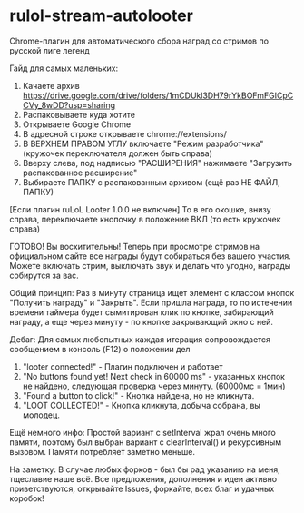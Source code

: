 # rulol-stream-autolooter
Chrome-плагин для автоматического сбора наград со стримов по русской лиге легенд

Гайд для самых маленьких:
1) Качаете архив https://drive.google.com/drive/folders/1mCDUkl3DH79rYkBOFmFGICpCCVy_8wDD?usp=sharing
2) Распаковываете куда хотите
3) Открываете Google Chrome
4) В адресной строке открываете chrome://extensions/
5) В ВЕРХНЕМ ПРАВОМ УГЛУ включаете "Режим разработчика" (кружочек переключателя должен быть справа)
6) Вверху слева, под надписью "РАСШИРЕНИЯ" нажимаете "Загрузить распакованное расширение"
7) Выбираете ПАПКУ с распакованным архивом (ещё раз НЕ ФАЙЛ, ПАПКУ)

[Если плагин ruLoL Looter 1.0.0 не включен] То в его окошке, внизу справа, переключаете кнопочку в положение ВКЛ (то есть кружочек справа)

ГОТОВО! Вы восхитительны! Теперь при просмотре стримов на официальном сайте все награды будут собираться без вашего участия.
Можете включать стрим, выключать звук и делать что угодно, награды собирутся за вас.

Общий принцип:
Раз в минуту страница ищет элемент с классом кнопок "Получить награду" и "Закрыть". 
Если пришла награда, то по истечении времени таймера будет сымитирован клик по кнопке, забирающий награду, а еще через минуту - по кнопке закрывающий окно с ней.

Дебаг:
Для самых любопытных каждая итерация сопровождается сообщением в консоль (F12) о положении дел
1) "looter connected!" - Плагин подключен и работает
2) "No buttons found yet! Next check in 60000 ms" - указанных кнопок не найдено, следующая проверка через минуту. (60000мс = 1мин)
3) "Found a button to click!" - Кнопка найдена, но не кликнута.
4) "LOOT COLLECTED!" - Кнопка кликнута, добыча собрана, вы молодец.

Ещё немного инфо:
Простой вариант с setInterval жрал очень много памяти, поэтому был выбран вариант с clearInterval() и рекурсивным вызовом. Памяти потребляет заметно меньше.

На заметку:
В случае любых форков - был бы рад указанию на меня, тщеславие наше всё.
Все предложения, дополнения и идеи активно приветствуются, открывайте Issues, форкайте, всех благ и удачных коробок!

